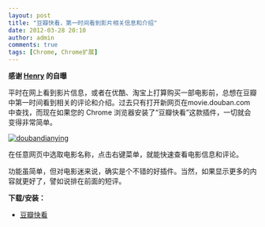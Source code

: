 ```yaml
---
layout: post
title: "豆瓣快看，第一时间看到影片相关信息和介绍"
date: 2012-03-28 20:10
author: admin
comments: true
tags: [Chrome, Chrome扩展]
---
```

**感谢 <a href="http://www.douban.com/note/206504937/" target="_blank">Henry</a> 的自曝**

平时在网上看到影片信息，或者在优酷、淘宝上打算购买一部电影前，总想在豆瓣中第一时间看到相关的评论和介绍。过去只有打开新网页在movie.douban.com中查找，而现在如果您的 Chrome 浏览器安装了“豆瓣快看”这款插件，一切就会变得非常简单。

<a href="http://img.chromi.org/2012/03/doubandianying.png">![](http://img.chromi.org/2012/03/doubandianying-550x369.png "doubandianying")</a>

在任意网页中选取电影名称，点击右键菜单，就能快速查看电影信息和评论。

功能虽简单，但对电影迷来说，确实是个不错的好插件。当然，如果显示更多的内容就更好了，譬如说排在前面的短评。

**下载/安装：**


*   <a href="https://chrome.google.com/webstore/detail/ibkncigffhflidlceemjkjnjhcbmkebm/details" target="_blank">豆瓣快看</a>
